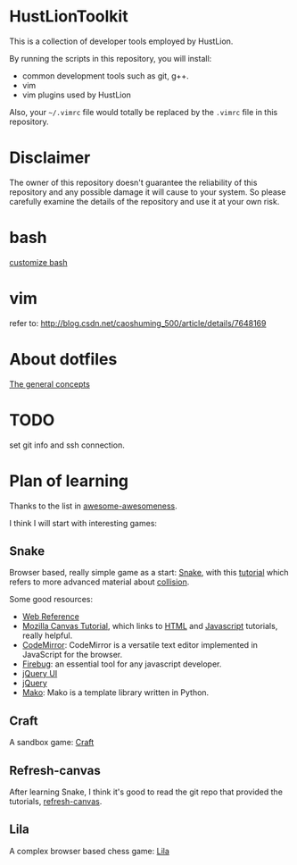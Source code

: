 # HustLionToolkit
This is a collection of developer tools employed by HustLion.

By running the scripts in this repository, you will install:

* common development tools such as git, g++. 
* vim
* vim plugins used by HustLion

Also, your `~/.vimrc` file would totally be replaced by the `.vimrc` file in this repository.

# Disclaimer
The owner of this repository doesn't guarantee the reliability of this repository and any possible damage it will cause to your system. So please carefully examine the details of the repository and use it at your own risk. 

# bash
[customize bash](http://bashrcgenerator.com/)

# vim
refer to: http://blog.csdn.net/caoshuming_500/article/details/7648169

# About dotfiles
[The general concepts](http://zachholman.com/2010/08/dotfiles-are-meant-to-be-forked/)

# TODO
set git info and ssh connection.

# Plan of learning
Thanks to the list in [awesome-awesomeness](https://github.com/bayandin/awesome-awesomeness).

I think I will start with interesting games:

## Snake
Browser based, really simple game as a start: [Snake](https://github.com/HustLion/snake), with this [tutorial](http://billmill.org/static/canvastutorial/index.html) which refers to more advanced material about [collision](http://www.metanetsoftware.com/technique/tutorialA.html). 

Some good resources: 
* [Web Reference](http://www.webreference.com/)
* [Mozilla Canvas Tutorial](https://developer.mozilla.org/en-US/docs/Web/API/Canvas_API/Tutorial), which links to [HTML](https://developer.mozilla.org/en-US/docs/Web/HTML) and [Javascript](https://developer.mozilla.org/en-US/docs/Web/JavaScript) tutorials, really helpful.
* [CodeMirror](http://codemirror.net/): CodeMirror is a versatile text editor implemented in JavaScript for the browser.
* [Firebug](http://getfirebug.com/): an essential tool for any javascript developer. 
* [jQuery UI](http://jqueryui.com/)
* [jQuery](http://jquery.com/)
* [Mako](http://www.makotemplates.org/): Mako is a template library written in Python.


## Craft
A sandbox game: [Craft](https://github.com/HustLion/Craft)

## Refresh-canvas
After learning Snake, I think it's good to read the git repo that provided the tutorials, [refresh-canvas](https://github.com/HustLion/refresh-canvas).

## Lila

A complex browser based chess game: [Lila](https://github.com/HustLion/lila)
